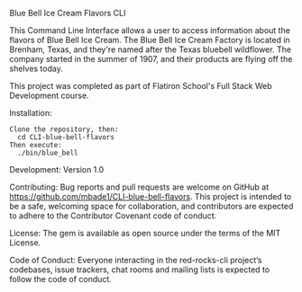 Blue Bell Ice Cream Flavors CLI

This Command Line Interface allows a user to access information about the flavors of Blue Bell Ice Cream. The Blue Bell Ice Cream Factory is located in Brenham, Texas, and they're named after the Texas bluebell wildflower. The company started in the summer of 1907, and their products are flying off the shelves today.

This project was completed as part of Flatiron School's Full Stack Web Development course.

Installation:

    Clone the repository, then:
      cd CLI-blue-bell-flavors
    Then execute:
      ./bin/blue_bell

Development: Version 1.0

Contributing: Bug reports and pull requests are welcome on GitHub at https://github.com/mbade1/CLI-blue-bell-flavors. This project is intended to be a safe, welcoming space for collaboration, and contributors are expected to adhere to the Contributor Covenant code of conduct.

License: The gem is available as open source under the terms of the MIT License.

Code of Conduct: Everyone interacting in the red-rocks-cli project’s codebases, issue trackers, chat rooms and mailing lists is expected to follow the code of conduct.
